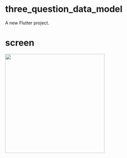 # three_question_data_model

A new Flutter project.

# screen
<img src="https://user-images.githubusercontent.com/110578172/208654171-48bb38e5-7466-4802-b63e-84d62c703425.png" width="320px">
